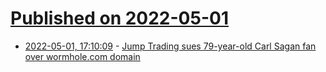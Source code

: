 # [Published on 2022-05-01](index.md)

* [2022-05-01, 17:10:09](https://news.ycombinator.com/item?id=31226663) - [Jump Trading sues 79-year-old Carl Sagan fan over wormhole.com domain](https://www.businessinsider.com/jump-trading-sues-over-wormholecom-domain-crypto-blockchain-carl-sagan-2022-4)

